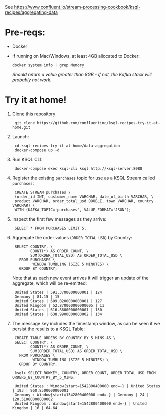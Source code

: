 See https://www.confluent.io/stream-processing-cookbook/ksql-recipes/aggregating-data

# Pre-reqs: 

* Docker
* If running on Mac/Windows, at least 4GB allocated to Docker: 

      docker system info | grep Memory 

    _Should return a value greater than 8GB - if not, the Kafka stack will probably not work._


# Try it at home!

1. Clone this repository

        git clone https://github.com/confluentinc/ksql-recipes-try-it-at-home.git

2. Launch: 

        cd ksql-recipes-try-it-at-home/data-aggregation
        docker-compose up -d

3. Run KSQL CLI:

        docker-compose exec ksql-cli ksql http://ksql-server:8088

4. Register the existing `purchases` topic for use as a KSQL Stream called `purchases`: 

        CREATE STREAM purchases \
        (order_id INT, customer_name VARCHAR, date_of_birth VARCHAR, \
        product VARCHAR, order_total_usd DOUBLE, town VARCHAR, country VARCHAR) \
        WITH (KAFKA_TOPIC='purchases', VALUE_FORMAT='JSON');

5. Inspect the first few messages as they arrive: 

        SELECT * FROM PURCHASES LIMIT 5;

6. Aggregate the order values (`ORDER_TOTAL_USD`) by Country: 

        SELECT COUNTRY, \
               COUNT(*) AS ORDER_COUNT, \
               SUM(ORDER_TOTAL_USD) AS ORDER_TOTAL_USD \
          FROM PURCHASES \
                WINDOW TUMBLING (SIZE 5 MINUTES) \
          GROUP BY COUNTRY;

    Note that as each new event arrives it will trigger an update of the aggregate, which will be re-emitted: 

        United States | 591.3700000000001 | 124
        Germany | 81.15 | 15
        United States | 609.0200000000001 | 127
        United Kingdom | 52.870000000000005 | 11
        United States | 616.8600000000001 | 130
        United States | 638.9900000000002 | 134    

7. The message key includes the timestamp window, as can be seen if we persist the results to a KSQL Table: 

        CREATE TABLE ORDERS_BY_COUNTRY_BY_5_MINS AS \
        SELECT COUNTRY, \
               COUNT(*) AS ORDER_COUNT, \
               SUM(ORDER_TOTAL_USD) AS ORDER_TOTAL_USD \
          FROM PURCHASES \
                WINDOW TUMBLING (SIZE 5 MINUTES) \
          GROUP BY COUNTRY;

        ksql> SELECT ROWKEY, COUNTRY, ORDER_COUNT, ORDER_TOTAL_USD FROM ORDERS_BY_COUNTRY_BY_5_MINS;

        United States : Window{start=1542800400000 end=-} | United States | 193 | 960.8500000000001
        Germany : Window{start=1542800400000 end=-} | Germany | 24 | 120.51000000000002
        United Kingdom : Window{start=1542800400000 end=-} | United Kingdom | 16 | 64.64